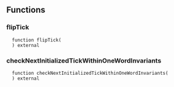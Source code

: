 


## Functions
### flipTick
```solidity
  function flipTick(
  ) external
```




### checkNextInitializedTickWithinOneWordInvariants
```solidity
  function checkNextInitializedTickWithinOneWordInvariants(
  ) external
```




